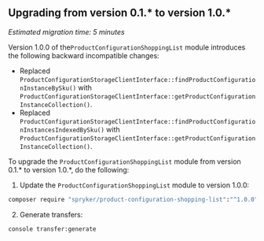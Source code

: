 ## Upgrading from version 0.1.* to version 1.0.*

*Estimated migration time: 5 minutes*

Version 1.0.0 of the`ProductConfigurationShoppingList` module introduces the following backward incompatible changes:

- Replaced `ProductConfigurationStorageClientInterface::findProductConfigurationInstanceBySku()` with `ProductConfigurationStorageClientInterface::getProductConfigurationInstanceCollection()`.
- Replaced `ProductConfigurationStorageClientInterface::findProductConfigurationInstancesIndexedBySku()` with `ProductConfigurationStorageClientInterface::getProductConfigurationInstanceCollection()`.

To upgrade the `ProductConfigurationShoppingList` module from version 0.1.* to version 1.0.*, do the following:

1. Update the `ProductConfigurationShoppingList` module to version 1.0.0:

```bash
composer require "spryker/product-configuration-shopping-list":"^1.0.0" --update-with-dependencies
```

2. Generate transfers:

```bash
console transfer:generate
```